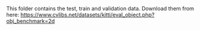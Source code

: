 This folder contains the test, train and validation data.
Download them from here: https://www.cvlibs.net/datasets/kitti/eval_object.php?obj_benchmark=2d
